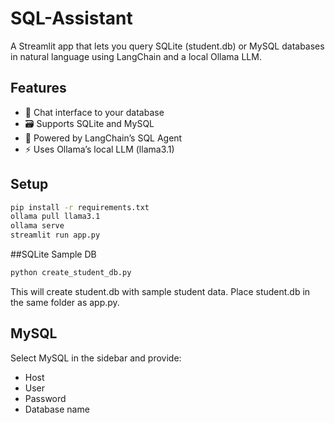 # SQL-Assistant

A Streamlit app that lets you query SQLite (student.db) or MySQL databases in natural language using LangChain and a local Ollama LLM.

## Features

- 💬 Chat interface to your database
- 🗃 Supports SQLite and MySQL
- 🤖 Powered by LangChain’s SQL Agent
- ⚡ Uses Ollama’s local LLM (llama3.1)

## Setup

```bash
pip install -r requirements.txt
ollama pull llama3.1
ollama serve
streamlit run app.py
```

##SQLite Sample DB

```bash
python create_student_db.py
```
This will create student.db with sample student data.
Place student.db in the same folder as app.py.

## MySQL
Select MySQL in the sidebar and provide:

- Host
- User
- Password
- Database name

